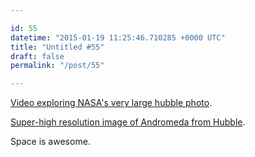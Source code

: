 ```yaml
---

id: 55
datetime: "2015-01-19 11:25:46.710285 +0000 UTC"
title: "Untitled #55"
draft: false
permalink: "/post/55"

---
```


[Video exploring NASA's very large hubble photo](https://www.youtube.com/watch?v=udAL48P5NJU).

[Super-high resolution image of Andromeda from Hubble](http://www.spacetelescope.org/images/heic1502a/).

Space is awesome.

